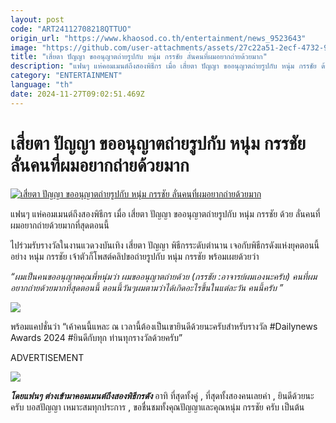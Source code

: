 ```yaml
---
layout: post
code: "ART24112708218QTTUO"
origin_url: "https://www.khaosod.co.th/entertainment/news_9523643"
image: "https://github.com/user-attachments/assets/27c22a51-2ecf-4732-9fda-9db46d918e13"
title: "เสี่ยตา ปัญญา ขออนุญาตถ่ายรูปกับ หนุ่ม กรรชัย ลั่นคนที่ผมอยากถ่ายด้วยมาก"
description: "แฟนๆ แห่คอมเมนต์ถึงสองพิธีกร เมื่อ เสี่ยตา ปัญญา ขออนุญาตถ่ายรูปกับ หนุ่ม กรรชัย ด้วย ลั่นคนที่ผมอยากถ่ายด้วยมากที่สุดตอนนี้ ไปร่วมรับรางวัลในงานแวดวง"
category: "ENTERTAINMENT"
language: "th"
date: 2024-11-27T09:02:51.469Z
---
```


# เสี่ยตา ปัญญา ขออนุญาตถ่ายรูปกับ หนุ่ม กรรชัย ลั่นคนที่ผมอยากถ่ายด้วยมาก

[![เสี่ยตา ปัญญา ขออนุญาตถ่ายรูปกับ หนุ่ม กรรชัย ลั่นคนที่ผมอยากถ่ายด้วยมาก](https://www.khaosod.co.th/wpapp/uploads/2024/11/phanyakanchai2711679998.jpg "เสี่ยตา ปัญญา ขออนุญาตถ่ายรูปกับ หนุ่ม กรรชัย ลั่นคนที่ผมอยากถ่ายด้วยมาก")](https://www.khaosod.co.th/wpapp/uploads/2024/11/phanyakanchai2711679998.jpg)

แฟนๆ แห่คอมเมนต์ถึงสองพิธีกร เมื่อ เสี่ยตา ปัญญา ขออนุญาตถ่ายรูปกับ หนุ่ม กรรชัย ด้วย ลั่นคนที่ผมอยากถ่ายด้วยมากที่สุดตอนนี้

ไปร่วมรับรางวัลในงานแวดวงบันเทิง เสี่ยตา ปัญญา พิธีกรระดับตำนาน เจอกับพิธีกรดังแห่งยุคตอนนี้อย่าง หนุ่ม กรรชัย เจ้าตัวก็โพสต์คลิปขอถ่ายรูปกับ หนุ่ม กรรชัย พร้อมเผยด้วยว่า

_“ผมเป็นคนขออนุญาตคุณพี่หนุ่มว่า ผมขออนุญาตถ่ายด้วย (กรรชัย :อาจารย์ผมเองนะครับ) คนที่ผมอยากถ่ายด้วยมากที่สุดตอนนี้ ตอนนี้วันๆผมตามว่าได้เกิดอะไรขึ้นในแต่ละวัน คนนี้ครับ ”_

[![](https://www.khaosod.co.th/wpapp/uploads/2024/11/phanyakanchai2711671.jpg)](https://www.khaosod.co.th/wpapp/uploads/2024/11/phanyakanchai2711671.jpg)

พร้อมแคปชั่นว่า “เค้าคนนี้แหละ ณ เวลานี้ต้องเป็นเขายินดีด้วยนะครับสำหรับรางวัล #Dailynews Awards 2024 #ยินดีกับทุก ท่านทุกรางวัลด้วยครับ”

ADVERTISEMENT

[![](https://www.khaosod.co.th/wpapp/uploads/2024/11/phanyakanchai2711672.jpg)](https://www.khaosod.co.th/wpapp/uploads/2024/11/phanyakanchai2711672.jpg)

_**โดยแฟนๆ ต่างเข้ามาคอมเมนต์ถึงสองพิธีกรดัง**_ อาทิ ที่สุดทั้งคู่ , ที่สุดทั้งสองคนเลยค่า , ยินดีด้วยนะครับ บอสปัญญา เหมาะสมทุกประการ , ขอชื่นชมทั้งคุณปัญญาและคุณหนุ่ม กรรชัย ครับ เป็นต้น

